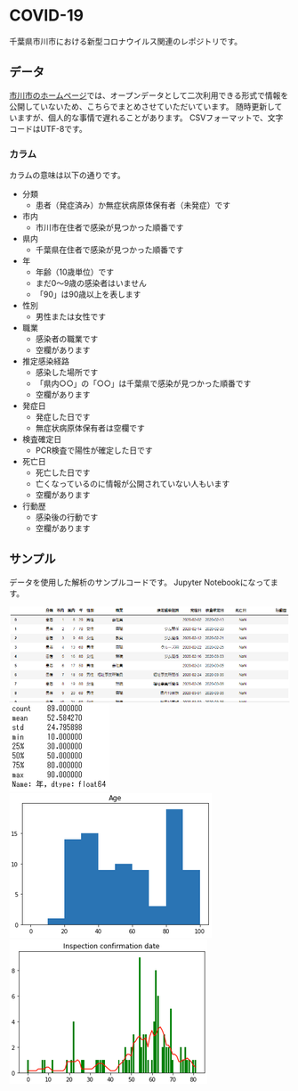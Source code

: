 # COVID-19
千葉県市川市における新型コロナウイルス関連のレポジトリです。

## データ
[市川市のホームページ](https://www.city.ichikawa.lg.jp/pub01/hasseijokyo.html)では、オープンデータとして二次利用できる形式で情報を公開していないため、こちらでまとめさせていただいています。
随時更新していますが、個人的な事情で遅れることがあります。
CSVフォーマットで、文字コードはUTF-8です。

### カラム
カラムの意味は以下の通りです。

- 分類
  - 患者（発症済み）か無症状病原体保有者（未発症）です
- 市内
  - 市川市在住者で感染が見つかった順番です
- 県内
  - 千葉県在住者で感染が見つかった順番です
- 年
  - 年齢（10歳単位）です
  - まだ0～9歳の感染者はいません
  - 「90」は90歳以上を表します
- 性別
  - 男性または女性です
- 職業
  - 感染者の職業です
  - 空欄があります
- 推定感染経路
  - 感染した場所です
  - 「県内○○」の「○○」は千葉県で感染が見つかった順番です
  - 空欄があります
- 発症日
  - 発症した日です
  - 無症状病原体保有者は空欄です
- 検査確定日
  - PCR検査で陽性が確定した日です
- 死亡日
  - 死亡した日です
  - 亡くなっているのに情報が公開されていない人もいます
  - 空欄があります
- 行動歴
  - 感染後の行動です
  - 空欄があります

## サンプル
データを使用した解析のサンプルコードです。
Jupyter Notebookになってます。

![データ](images/image1.png)
![要約統計量](images/image2.png)
![ヒストグラム（年齢）](images/image3.png)
![検査確定日](images/image4.png)
